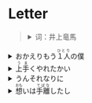 <h1>Letter</h1>
<blockquote>
<details><summary>词：井上竜馬 </summary>曲：井上竜馬 </details>
</blockquote>
<details><summary>おかえりもう<ruby>１人<rt>ひとり</rt></ruby>の僕</summary>欢迎回来，另一个我</details>
<details><summary><ruby>上手<rt>うま</rt></ruby>くやれたかい</summary>一切还顺利吗</details>
<details><summary>うんそれなりに</summary>嗯 还可以</details>
<details><summary><ruby>想<rt>おも</rt></ruby>いは<ruby>手離<rt>てばな</rt></ruby>したし</summary>我已不再像从前那样执着</details>
